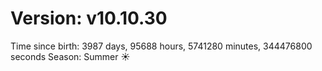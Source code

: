 # Version: v10.10.30
Time since birth: 3987 days, 95688 hours, 5741280 minutes, 344476800 seconds
Season: Summer ☀️
